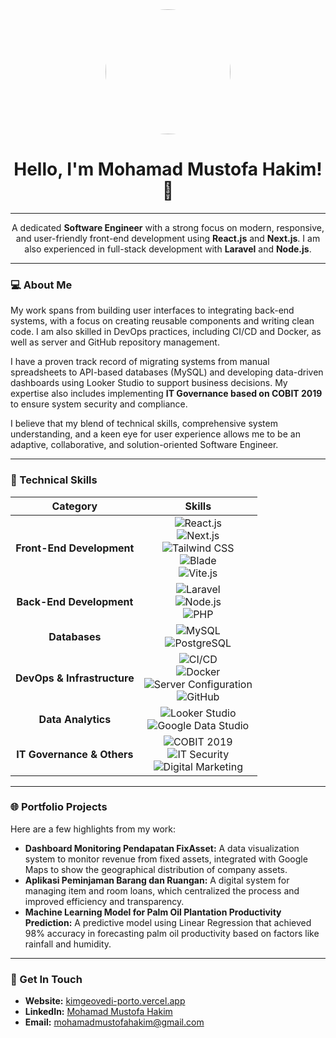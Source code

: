 <div id="header" align="center">
  <img src="https://media.licdn.com/dms/image/D5603AQHZ3B2zR0c7gA/profile-displayphoto-shrink_800_800/0/1691494953796?e=1725494400&v=beta&t=o1tq0T7pLhQ9zK8qU3j-6X3fW3Q0w3X3jQ0w2bH3qY0" width="200" style="border-radius: 50%;">
  <h1>Hello, I'm Mohamad Mustofa Hakim! 👋</h1>
</div>

---

<div align="center">
  <p>A dedicated <strong>Software Engineer</strong> with a strong focus on modern, responsive, and user-friendly front-end development using <strong>React.js</strong> and <strong>Next.js</strong>. I am also experienced in full-stack development with <strong>Laravel</strong> and <strong>Node.js</strong>.</p>
</div>

---

### 💻 About Me

My work spans from building user interfaces to integrating back-end systems, with a focus on creating reusable components and writing clean code. I am also skilled in DevOps practices, including CI/CD and Docker, as well as server and GitHub repository management.

I have a proven track record of migrating systems from manual spreadsheets to API-based databases (MySQL) and developing data-driven dashboards using Looker Studio to support business decisions. My expertise also includes implementing **IT Governance based on COBIT 2019** to ensure system security and compliance.

I believe that my blend of technical skills, comprehensive system understanding, and a keen eye for user experience allows me to be an adaptive, collaborative, and solution-oriented Software Engineer.

---

### 🚀 Technical Skills

| Category | Skills |
|:---:|:---:|
| **Front-End Development** | ![React.js](https://img.shields.io/badge/React-61DAFB?style=for-the-badge&logo=react&logoColor=black)<br>![Next.js](https://img.shields.io/badge/Next.js-000000?style=for-the-badge&logo=nextdotjs&logoColor=white)<br>![Tailwind CSS](https://img.shields.io/badge/Tailwind_CSS-38B2AC?style=for-the-badge&logo=tailwind-css&logoColor=white)<br>![Blade](https://img.shields.io/badge/Laravel-FF2D20?style=for-the-badge&logo=laravel&logoColor=white)<br>![Vite.js](https://img.shields.io/badge/Vite-646CFF?style=for-the-badge&logo=vite&logoColor=white) |
| **Back-End Development** | ![Laravel](https://img.shields.io/badge/Laravel-FF2D20?style=for-the-badge&logo=laravel&logoColor=white)<br>![Node.js](https://img.shields.io/badge/Node.js-339933?style=for-the-badge&logo=nodedotjs&logoColor=white)<br>![PHP](https://img.shields.io/badge/PHP-777BB4?style=for-the-badge&logo=php&logoColor=white) |
| **Databases** | ![MySQL](https://img.shields.io/badge/MySQL-4479A1?style=for-the-badge&logo=mysql&logoColor=white)<br>![PostgreSQL](https://img.shields.io/badge/PostgreSQL-4169E1?style=for-the-badge&logo=postgresql&logoColor=white) |
| **DevOps & Infrastructure** | ![CI/CD](https://img.shields.io/badge/CI/CD-black?style=for-the-badge)<br>![Docker](https://img.shields.io/badge/Docker-2496ED?style=for-the-badge&logo=docker&logoColor=white)<br>![Server Configuration](https://img.shields.io/badge/Server%20Configuration-orange?style=for-the-badge)<br>![GitHub](https://img.shields.io/badge/GitHub-181717?style=for-the-badge&logo=github&logoColor=white) |
| **Data Analytics** | ![Looker Studio](https://img.shields.io/badge/Looker%20Studio-blue?style=for-the-badge)<br>![Google Data Studio](https://img.shields.io/badge/Google%20Data%20Studio-orange?style=for-the-badge) |
| **IT Governance & Others** | ![COBIT 2019](https://img.shields.io/badge/COBIT%202019-2A2A72?style=for-the-badge)<br>![IT Security](https://img.shields.io/badge/IT%20Security-purple?style=for-the-badge)<br>![Digital Marketing](https://img.shields.io/badge/Digital%20Marketing-red?style=for-the-badge) |

---

### 🌐 Portfolio Projects

Here are a few highlights from my work:

-   **Dashboard Monitoring Pendapatan FixAsset:** A data visualization system to monitor revenue from fixed assets, integrated with Google Maps to show the geographical distribution of company assets.
-   **Aplikasi Peminjaman Barang dan Ruangan:** A digital system for managing item and room loans, which centralized the process and improved efficiency and transparency.
-   **Machine Learning Model for Palm Oil Plantation Productivity Prediction:** A predictive model using Linear Regression that achieved 98% accuracy in forecasting palm oil productivity based on factors like rainfall and humidity.

---

### 🔗 Get In Touch

-   **Website:** [kimgeovedi-porto.vercel.app](https://kimgeovedi-porto.vercel.app)
-   **LinkedIn:** [Mohamad Mustofa Hakim](https://www.linkedin.com/in/mohamad-mustofa-hakim/)
-   **Email:** mohamadmustofahakim@gmail.com
